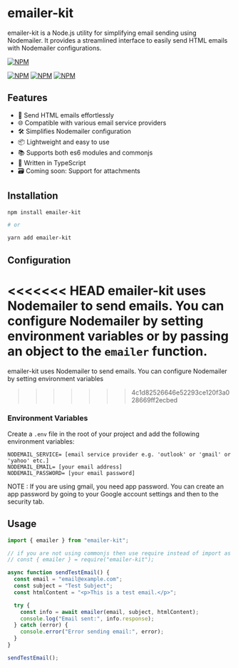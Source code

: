 # emailer-kit

emailer-kit is a Node.js utility for simplifying email sending using Nodemailer. It provides a streamlined interface to easily send HTML emails with Nodemailer configurations.

[![NPM](https://nodei.co/npm/emailer-kit.png)](https://nodei.co/npm/emailer-kit/)

[![NPM](https://img.shields.io/npm/v/emailer-kit)](https://www.npmjs.com/package/emailer-kit)
[![NPM](https://img.shields.io/npm/l/emailer-kit)](https://www.npmjs.com/package/emailer-kit)
[![NPM](https://img.shields.io/npm/types/emailer-kit)](https://www.npmjs.com/package/emailer-kit)

## Features

- 📧 Send HTML emails effortlessly
- 🌐 Compatible with various email service providers
- 🛠️ Simplifies Nodemailer configuration
- 📦 Lightweight and easy to use
- 📚 Supports both es6 modules and commonjs
- 📜 Written in TypeScript
- 🗃️ Coming soon: Support for attachments

## Installation

```bash
npm install emailer-kit

# or

yarn add emailer-kit
```

## Configuration

<<<<<<< HEAD
emailer-kit uses Nodemailer to send emails. You can configure Nodemailer by setting environment variables or by passing an object to the `emailer` function.
=======
emailer-kit uses Nodemailer to send emails. You can configure Nodemailer by setting environment variables
>>>>>>> 4c1d82526646e52293ce120f3a028669ff2ecbed

### Environment Variables

Create a `.env` file in the root of your project and add the following environment variables:

```env
NODEMAIL_SERVICE= [email service provider e.g. 'outlook' or 'gmail' or 'yahoo' etc.]
NODEMAIL_EMAIL= [your email address]
NODEMAIL_PASSWORD= [your email password]
```

NOTE : If you are using gmail, you need app password. You can create an app password by going to your Google account settings and then to the security tab.

## Usage

```javascript
import { emailer } from "emailer-kit";

// if you are not using commonjs then use require instead of import as shown below
// const { emailer } = require("emailer-kit");

async function sendTestEmail() {
  const email = "email@example.com";
  const subject = "Test Subject";
  const htmlContent = "<p>This is a test email.</p>";

  try {
    const info = await emailer(email, subject, htmlContent);
    console.log("Email sent:", info.response);
  } catch (error) {
    console.error("Error sending email:", error);
  }
}

sendTestEmail();
```
